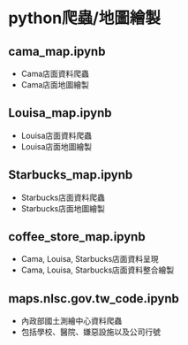 # python爬蟲/地圖繪製

## cama_map.ipynb
* Cama店面資料爬蟲
* Cama店面地圖繪製

## Louisa_map.ipynb
* Louisa店面資料爬蟲
* Louisa店面地圖繪製

## Starbucks_map.ipynb
* Starbucks店面資料爬蟲
* Starbucks店面地圖繪製

## coffee_store_map.ipynb
* Cama, Louisa, Starbucks店面資料呈現
* Cama, Louisa, Starbucks店面資料整合繪製

## maps.nlsc.gov.tw_code.ipynb
* 內政部國土測繪中心資料爬蟲
* 包括學校、醫院、嫌惡設施以及公司行號

